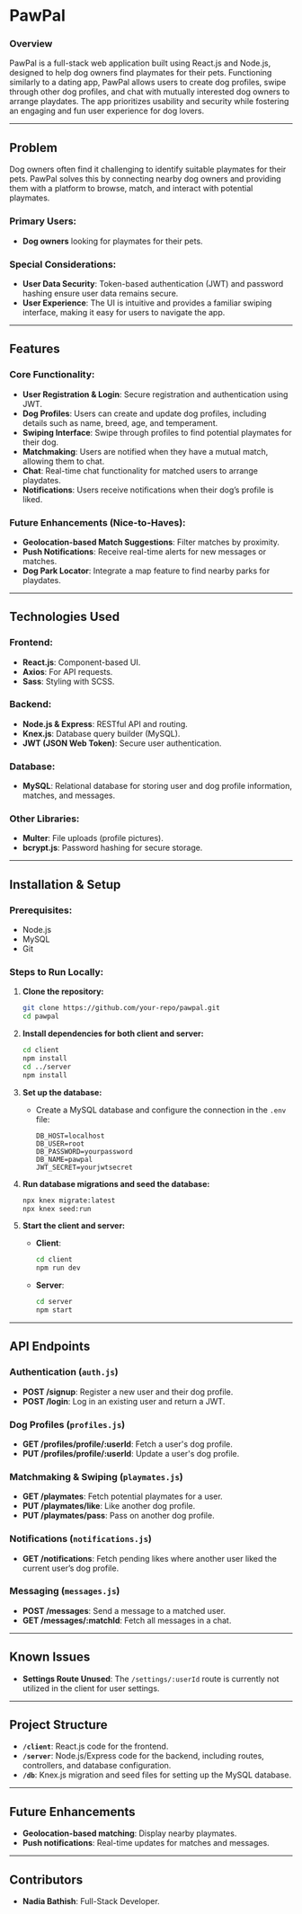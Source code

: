 
# **PawPal**

### Overview
PawPal is a full-stack web application built using React.js and Node.js, designed to help dog owners find playmates for their pets. Functioning similarly to a dating app, PawPal allows users to create dog profiles, swipe through other dog profiles, and chat with mutually interested dog owners to arrange playdates. The app prioritizes usability and security while fostering an engaging and fun user experience for dog lovers.

---

## Problem
Dog owners often find it challenging to identify suitable playmates for their pets. PawPal solves this by connecting nearby dog owners and providing them with a platform to browse, match, and interact with potential playmates.

### Primary Users:
- **Dog owners** looking for playmates for their pets.

### Special Considerations:
- **User Data Security**: Token-based authentication (JWT) and password hashing ensure user data remains secure.
- **User Experience**: The UI is intuitive and provides a familiar swiping interface, making it easy for users to navigate the app.

---

## Features
### Core Functionality:
- **User Registration & Login**: Secure registration and authentication using JWT.
- **Dog Profiles**: Users can create and update dog profiles, including details such as name, breed, age, and temperament.
- **Swiping Interface**: Swipe through profiles to find potential playmates for their dog.
- **Matchmaking**: Users are notified when they have a mutual match, allowing them to chat.
- **Chat**: Real-time chat functionality for matched users to arrange playdates.
- **Notifications**: Users receive notifications when their dog’s profile is liked.

### Future Enhancements (Nice-to-Haves):
- **Geolocation-based Match Suggestions**: Filter matches by proximity.
- **Push Notifications**: Receive real-time alerts for new messages or matches.
- **Dog Park Locator**: Integrate a map feature to find nearby parks for playdates.

---

## Technologies Used
### Frontend:
- **React.js**: Component-based UI.
- **Axios**: For API requests.
- **Sass**: Styling with SCSS.

### Backend:
- **Node.js & Express**: RESTful API and routing.
- **Knex.js**: Database query builder (MySQL).
- **JWT (JSON Web Token)**: Secure user authentication.

### Database:
- **MySQL**: Relational database for storing user and dog profile information, matches, and messages.

### Other Libraries:
- **Multer**: File uploads (profile pictures).
- **bcrypt.js**: Password hashing for secure storage.

---

## Installation & Setup

### Prerequisites:
- Node.js
- MySQL
- Git

### Steps to Run Locally:
1. **Clone the repository:**
   ```bash
   git clone https://github.com/your-repo/pawpal.git
   cd pawpal
   ```

2. **Install dependencies for both client and server:**
   ```bash
   cd client
   npm install
   cd ../server
   npm install
   ```

3. **Set up the database:**
   - Create a MySQL database and configure the connection in the `.env` file:
     ```
     DB_HOST=localhost
     DB_USER=root
     DB_PASSWORD=yourpassword
     DB_NAME=pawpal
     JWT_SECRET=yourjwtsecret
     ```

4. **Run database migrations and seed the database:**
   ```bash
   npx knex migrate:latest
   npx knex seed:run
   ```

5. **Start the client and server:**
   - **Client**:
     ```bash
     cd client
     npm run dev
     ```
   - **Server**:
     ```bash
     cd server
     npm start
     ```

---

## API Endpoints

### **Authentication** (`auth.js`)
- **POST /signup**: Register a new user and their dog profile.
- **POST /login**: Log in an existing user and return a JWT.

### **Dog Profiles** (`profiles.js`)
- **GET /profiles/profile/:userId**: Fetch a user's dog profile.
- **PUT /profiles/profile/:userId**: Update a user's dog profile.

### **Matchmaking & Swiping** (`playmates.js`)
- **GET /playmates**: Fetch potential playmates for a user.
- **PUT /playmates/like**: Like another dog profile.
- **PUT /playmates/pass**: Pass on another dog profile.

### **Notifications** (`notifications.js`)
- **GET /notifications**: Fetch pending likes where another user liked the current user’s dog profile.

### **Messaging** (`messages.js`)
- **POST /messages**: Send a message to a matched user.
- **GET /messages/:matchId**: Fetch all messages in a chat.

---

## Known Issues
- **Settings Route Unused**: The `/settings/:userId` route is currently not utilized in the client for user settings.

---

## Project Structure
- **`/client`**: React.js code for the frontend.
- **`/server`**: Node.js/Express code for the backend, including routes, controllers, and database configuration.
- **`/db`**: Knex.js migration and seed files for setting up the MySQL database.

---

## Future Enhancements
- **Geolocation-based matching**: Display nearby playmates.
- **Push notifications**: Real-time updates for matches and messages.

---

## Contributors
- **Nadia Bathish**: Full-Stack Developer.